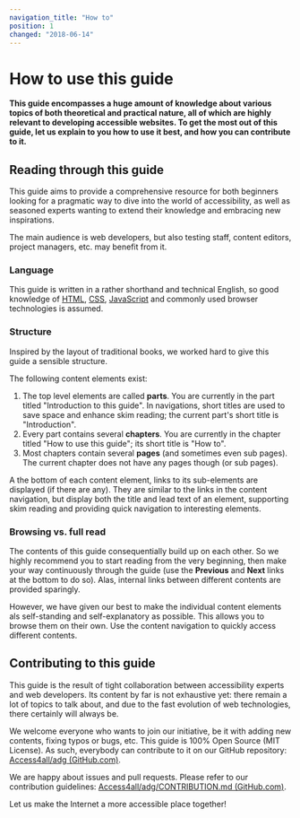 ```yaml
---
navigation_title: "How to"
position: 1
changed: "2018-06-14"
---
```


# How to use this guide

**This guide encompasses a huge amount of knowledge about various topics of both theoretical and practical nature, all of which are highly relevant to developing accessible websites. To get the most out of this guide, let us explain to you how to use it best, and how you can contribute to it.**

## Reading through this guide

This guide aims to provide a comprehensive resource for both beginners looking for a pragmatic way to dive into the world of accessibility, as well as seasoned experts wanting to extend their knowledge and embracing new inspirations.

The main audience is web developers, but also testing staff, content editors, project managers, etc. may benefit from it.

### Language

This guide is written in a rather shorthand and technical English, so good knowledge of [HTML](https://en.wikipedia.org/wiki/HTML), [CSS](https://en.wikipedia.org/wiki/Cascading_Style_Sheets), [JavaScript](https://en.wikipedia.org/wiki/JavaScript) and commonly used browser technologies is assumed.

### Structure

Inspired by the layout of traditional books, we worked hard to give this guide a sensible structure.

The following content elements exist:

1. The top level elements are called **parts**. You are currently in the part titled "Introduction to this guide". In navigations, short titles are used to save space and enhance skim reading; the current part's short title is "Introduction".
2. Every part contains several **chapters**. You are currently in the chapter titled "How to use this guide"; its short title is "How to".
3. Most chapters contain several **pages** (and sometimes even sub pages). The current chapter does not have any pages though (or sub pages).

A the bottom of each content element, links to its sub-elements are displayed (if there are any). They are similar to the links in the content navigation, but display both the title and lead text of an element, supporting skim reading and providing quick navigation to interesting elements.

### Browsing vs. full read

The contents of this guide consequentially build up on each other. So we highly recommend you to start reading from the very beginning, then make your way continuously through the guide (use the **Previous** and **Next** links at the bottom to do so). Alas, internal links between different contents are provided sparingly.

However, we have given our best to make the individual content elements als self-standing and self-explanatory as possible. This allows you to browse them on their own. Use the content navigation to quickly access different contents.

## Contributing to this guide

This guide is the result of tight collaboration between accessibility experts and web developers. Its content by far is not exhaustive yet: there remain a lot of topics to talk about, and due to the fast evolution of web technologies, there certainly will always be.

We welcome everyone who wants to join our initiative, be it with adding new contents, fixing typos or bugs, etc. This guide is 100% Open Source (MIT License). As such, everybody can contribute to it on our GitHub repository: [Access4all/adg (GitHub.com)](https://github.com/Access4all/adg).

We are happy about issues and pull requests. Please refer to our contribution guidelines: [Access4all/adg/CONTRIBUTION.md (GitHub.com)](https://github.com/Access4all/adg/CONTRIBUTION.md).

Let us make the Internet a more accessible place together!
